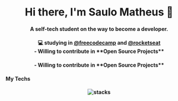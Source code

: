 <h1 align="center"> Hi there, I'm Saulo Matheus 👋</h1>

<h4 align="center">
A self-tech student on the way to become a developer.
</h4>

<h4 align="center">
💻 studying in <a href="https://www.freecodecamp.org/">@freecodecamp</a>
and 
<a href="https://app.rocketseat.com.br/me/indexsaulomathe">@rocketseat</a>
<br/>
- Willing to contribute in **Open Source Projects**
</h4>

<h4 align="center">
- Willing to contribute in **Open Source Projects**
</h4>

<h4 align="center>
  
</h4>



<br/>


<h4 align="center">
My Techs
</h4>

<h4 align="center">
<img src="" alt="stacks"/>
</h4>
